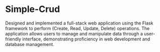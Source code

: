 # Simple-Crud
Designed and implemented a full-stack web application using the Flask framework to perform  (Create, Read, Update, Delete) operations.  The application allows users to manage and manipulate data through a user-friendly interface, demonstrating proficiency in web development and database management.
